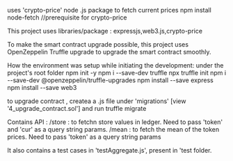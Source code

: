 uses 'crypto-price' node .js package to fetch current prices
npm install node-fetch //prerequisite for crypto-price

This project uses libraries/package : expressjs,web3.js,crypto-price

To make the smart contract upgrade possible, this project uses OpenZeppelin Truffle upgrade to upgrade the smart contract smoothly.


How the environment was setup while initiating the development:
under the project's root folder
npm init -y
npm i --save-dev truffle
npx truffle init
npm i --save-dev @openzeppelin/truffle-upgrades
npm install --save express
npm install --save web3

to upgrade contract , createa a .js file under 'migrations' [view '4_upgrade_contract.sol'] and run truffle migrate

Contains API :
/store : to fetchn store values in ledger. Need to pass 'token' and 'cur' as a query string params.
/mean : to fetch the mean of the token prices.  Need to pass 'token' as a query string params

It also contains a test cases in 'testAggregate.js', present in 'test folder.